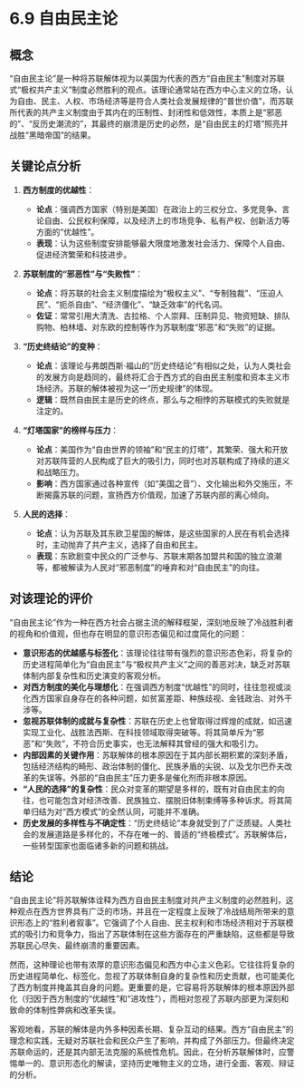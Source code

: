 # 6.9 自由民主论

## 概念

“自由民主论”是一种将苏联解体视为以美国为代表的西方“自由民主”制度对苏联式“极权共产主义”制度必然胜利的观点。该理论通常站在西方中心主义的立场，认为自由、民主、人权、市场经济等是符合人类社会发展规律的“普世价值”，而苏联所代表的共产主义制度由于其内在的压制性、封闭性和低效性，本质上是“邪恶的”、“反历史潮流的”，其最终的崩溃是历史的必然，是“自由民主的灯塔”照亮并战胜“黑暗帝国”的结果。

## 关键论点分析

1.  **西方制度的优越性**：
    *   **论点**：强调西方国家（特别是美国）在政治上的三权分立、多党竞争、言论自由、公民权利保障，以及经济上的市场竞争、私有产权、创新活力等方面的“优越性”。
    *   **表现**：认为这些制度安排能够最大限度地激发社会活力、保障个人自由、促进经济繁荣和科技进步。

2.  **苏联制度的“邪恶性”与“失败性”**：
    *   **论点**：将苏联的社会主义制度描绘为“极权主义”、“专制独裁”、“压迫人民”、“扼杀自由”、“经济僵化”、“缺乏效率”的代名词。
    *   **佐证**：常常引用大清洗、古拉格、个人崇拜、压制异见、物资短缺、排队购物、柏林墙、对东欧的控制等作为苏联制度“邪恶”和“失败”的证据。

3.  **“历史终结论”的变种**：
    *   **论点**：该理论与弗朗西斯·福山的“历史终结论”有相似之处，认为人类社会的发展方向是趋同的，最终将汇合于西方式的自由民主制度和资本主义市场经济。苏联的解体被视为这一“历史规律”的体现。
    *   **逻辑**：既然自由民主是历史的终点，那么与之相悖的苏联模式的失败就是注定的。

4.  **“灯塔国家”的榜样与压力**：
    *   **论点**：美国作为“自由世界的领袖”和“民主的灯塔”，其繁荣、强大和开放对苏联阵营的人民构成了巨大的吸引力，同时也对苏联构成了持续的道义和战略压力。
    *   **影响**：西方国家通过各种宣传（如“美国之音”）、文化输出和外交施压，不断揭露苏联的问题，宣扬西方价值观，加速了苏联内部的离心倾向。

5.  **人民的选择**：
    *   **论点**：认为苏联及其东欧卫星国的解体，是这些国家的人民在有机会选择时，主动抛弃了共产主义，选择了自由和民主。
    *   **表现**：东欧剧变中民众的广泛参与、苏联末期各加盟共和国的独立浪潮等，都被解读为人民对“邪恶制度”的唾弃和对“自由民主”的向往。

## 对该理论的评价

“自由民主论”作为一种在西方社会占据主流的解释框架，深刻地反映了冷战胜利者的视角和价值观，但也存在明显的意识形态偏见和过度简化的问题：

*   **意识形态的优越感与标签化**：该理论往往带有强烈的意识形态色彩，将复杂的历史进程简单化为“自由民主”与“极权共产主义”之间的善恶对决，缺乏对苏联体制内部复杂性和历史演变的客观分析。
*   **对西方制度的美化与理想化**：在强调西方制度“优越性”的同时，往往忽视或淡化西方国家自身存在的各种问题，如贫富差距、种族歧视、金钱政治、对外干涉等。
*   **忽视苏联体制的成就与复杂性**：苏联在历史上也曾取得过辉煌的成就，如迅速实现工业化、战胜法西斯、在科技领域取得突破等。将其简单斥为“邪恶”和“失败”，不符合历史事实，也无法解释其曾经的强大和吸引力。
*   **内部因素的关键作用**：苏联解体的根本原因在于其内部长期积累的深刻矛盾，包括经济结构的畸形、政治体制的僵化、民族矛盾的尖锐、以及戈尔巴乔夫改革的失误等。外部的“自由民主”压力更多是催化剂而非根本原因。
*   **“人民的选择”的复杂性**：民众对变革的期望是多样的，既有对自由民主的向往，也可能包含对经济改善、民族独立、摆脱旧体制束缚等多种诉求。将其简单归结为对“西方模式”的全然认同，可能并不准确。
*   **历史发展的多样性与不确定性**：“历史终结论”本身就受到了广泛质疑。人类社会的发展道路是多样化的，不存在唯一的、普适的“终极模式”。苏联解体后，一些转型国家也面临诸多新的问题和挑战。

## 结论

“自由民主论”将苏联解体诠释为西方自由民主制度对共产主义制度的必然胜利，这种观点在西方世界具有广泛的市场，并且在一定程度上反映了冷战结局所带来的意识形态上的“胜利者叙事”。它强调了个人自由、民主权利和市场经济相对于苏联模式的吸引力和竞争力，指出了苏联体制在这些方面存在的严重缺陷，这些都是导致苏联民心尽失、最终崩溃的重要因素。

然而，这种理论也带有浓厚的意识形态偏见和西方中心主义色彩。它往往将复杂的历史进程简单化、标签化，忽视了苏联体制自身的复杂性和历史贡献，也可能美化了西方制度并掩盖其自身的问题。更重要的是，它容易将苏联解体的根本原因外部化（归因于西方制度的“优越性”和“进攻性”），而相对忽视了苏联内部更为深刻和致命的体制性弊病和改革失误。

客观地看，苏联的解体是内外多种因素长期、复杂互动的结果。西方“自由民主”的理念和实践，无疑对苏联社会和民众产生了影响，并构成了外部压力。但最终决定苏联命运的，还是其内部无法克服的系统性危机。因此，在分析苏联解体时，应警惕单一的、意识形态化的解读，坚持历史唯物主义的立场，进行全面、客观、辩证的分析。